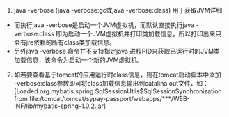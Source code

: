 1. java -verbose  (java -verbose:gc或java -verbose:class) 用于获取JVM详细
- 而执行java -verbose是启动一个JVM虚拟机，而默认直接执行java -verbose:class 即为启动一个JVM虚拟机并打印类加载信息，所以打印出来只会有jre依赖的所有class类加载信息。
- 另外java -verbose 命令并不支持指定java 进程PID来获取已运行时的JVM类加载信息，该命令为启动一个新的JVM虚拟机。
2. 如若要查看基于tomcat的应用运行时class信息，则在tomcat启动脚本中添加 -verbose:class参数即可将class加载信息输出到catalina.out文件，如： [Loaded org.mybatis.spring.SqlSessionUtils$SqlSessionSynchronization from file:/tomcat/tomcat/sypay-passport/webapps/***/WEB-INF/lib/mybatis-spring-1.0.2.jar]